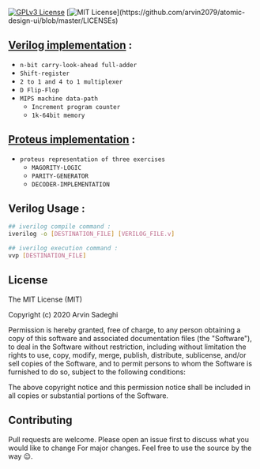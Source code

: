 

[![GPLv3 License](https://img.shields.io/badge/License-GPL%20v3-orange.svg)](https://opensource.org/licenses/) [![MIT License](https://img.shields.io/apm/l/atomic-design-ui.svg?)](https://github.com/arvin2079/atomic-design-ui/blob/master/LICENSEs)
## [Verilog implementation](https://github.com/arvin2079/verilog-proj/tree/main/verilog%20implementations) :
- `n-bit carry-look-ahead full-adder`
- `Shift-register`
- `2 to 1 and 4 to 1 multiplexer`
- `D Flip-Flop`
- `MIPS machine data-path`
	- `Increment program counter`
	- `1k-64bit memory`
## [Proteus implementation](https://github.com/arvin2079/verilog-proj/tree/main/proteus%20implementations) :
- `proteus representation of three exercises`
	- `MAGORITY-LOGIC`
	- `PARITY-GENERATOR`
	- `DECODER-IMPLEMENTATION`
## Verilog Usage :
```bash
## iverilog compile command :
iverilog -o [DESTINATION_FILE] [VERILOG_FILE.v]

## iverilog execution command :
vvp [DESTINATION_FILE]
```
## License
The MIT License (MIT)

Copyright (c) 2020 Arvin Sadeghi

Permission is hereby granted, free of charge, to any person obtaining a copy of this software and associated documentation files (the "Software"), to deal in the Software without restriction, including without limitation the rights to use, copy, modify, merge, publish, distribute, sublicense, and/or sell copies of the Software, and to permit persons to whom the Software is furnished to do so, subject to the following conditions:

The above copyright notice and this permission notice shall be included in all copies or substantial portions of the Software.

## Contributing
Pull requests are welcome.
Please open an issue first to discuss what you would like to change  For major changes.
Feel free to use the source by the way :wink:.
